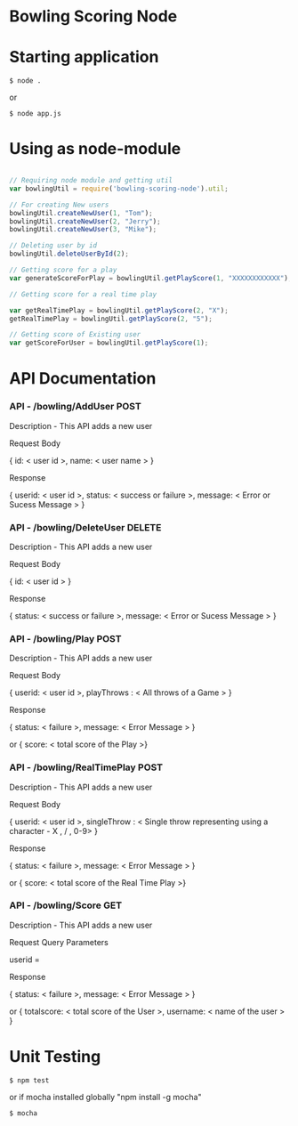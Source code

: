 # Bowling Scoring Node

# Starting application

```
$ node .
```

or

```
$ node app.js
```

# Using as node-module

```javascript

// Requiring node module and getting util
var bowlingUtil = require('bowling-scoring-node').util;

// For creating New users
bowlingUtil.createNewUser(1, "Tom");
bowlingUtil.createNewUser(2, "Jerry");
bowlingUtil.createNewUser(3, "Mike");

// Deleting user by id
bowlingUtil.deleteUserById(2);

// Getting score for a play
var generateScoreForPlay = bowlingUtil.getPlayScore(1, "XXXXXXXXXXXX");

// Getting score for a real time play

var getRealTimePlay = bowlingUtil.getPlayScore(2, "X");
getRealTimePlay = bowlingUtil.getPlayScore(2, "5");

// Getting score of Existing user
var getScoreForUser = bowlingUtil.getPlayScore(1);

```

# API Documentation

### API - /bowling/AddUser POST

Description - This API adds a new user

Request Body

{ id: < user id >, name: < user name > }

Response

{ userid: < user id >, status: < success or failure >, message: < Error or Sucess Message > }


### API - /bowling/DeleteUser DELETE

Description - This API adds a new user

Request Body

{ id: < user id > }

Response

{ status: < success or failure >, message: < Error or Sucess Message > }

### API - /bowling/Play POST

Description - This API adds a new user

Request Body

{ userid: < user id >, playThrows : < All throws of a Game > }

Response

{ status: < failure >, message: < Error Message > }

or
{ score: < total score of the Play >}

### API - /bowling/RealTimePlay POST

Description - This API adds a new user

Request Body

{ userid: < user id >, singleThrow : < Single throw representing using a character  - X , / , 0-9> }

Response

{ status: < failure >, message: < Error Message > }

or
{ score: < total score of the Real Time Play >}

### API - /bowling/Score GET

Description - This API adds a new user

Request Query Parameters

userid = <user id>

Response

{ status: < failure >, message: < Error Message > }

or
{ totalscore: < total score of the User >, username: < name of the user > }


# Unit Testing

```
$ npm test
```

or if mocha installed globally "npm install -g mocha"

```
$ mocha
```